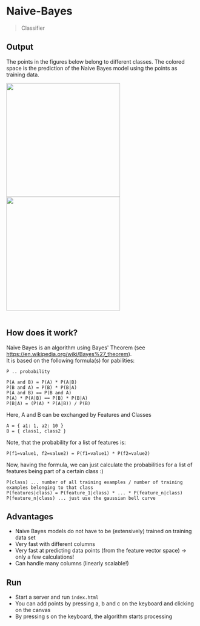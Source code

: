# Naive-Bayes
> Classifier

## Output
The points in the figures below belong to different classes. The colored space is the prediction of the Naive Bayes model using the points as training data.

<img src="https://github.com/moritzmitterdorfer/Naive-Bayes/blob/master/img1.png" width="300">
<img src="https://github.com/moritzmitterdorfer/Naive-Bayes/blob/master/img2.png" width="300">
<br><br>

## How does it work?
Naive Bayes is an algorithm using Bayes' Theorem (see https://en.wikipedia.org/wiki/Bayes%27_theorem).
<br>
It is based on the following formula(s) for 
pabilities:

```
P .. probability

P(A and B) = P(A) * P(A|B)
P(B and A) = P(B) * P(B|A)
P(A and B) == P(B and A)
P(A) * P(A|B) == P(B) * P(B|A)
P(B|A) = (P(A) * P(A|B)) / P(B)
```

Here, A and B can be exchanged by Features and Classes

```
A = { a1: 1, a2: 10 }
B = { class1, class2 }

```

Note, that the probability for a list of features is:

```
P(f1=value1, f2=value2) = P(f1=value1) * P(f2=value2)
```

Now, having the formula, we can just calculate the probabilities for a list of features being part of a certain class :)

```
P(class) ... number of all training examples / number of training examples belonging to that class
P(features|class) = P(feature_1|class) * ... * P(feature_n|class) 
P(feature_n|class) ... just use the gaussian bell curve
```

## Advantages
- Naive Bayes models do not have to be (extensively) trained on training data set
- Very fast with different columns
- Very fast at predicting data points (from the feature vector space) -> only a few calculations!
- Can handle many columns (linearly scalable!)


## Run

- Start a server and run `index.html`
- You can add points by pressing a, b and c on the keyboard and clicking on the canvas
- By pressing s on the keyboard, the algorithm starts processing

